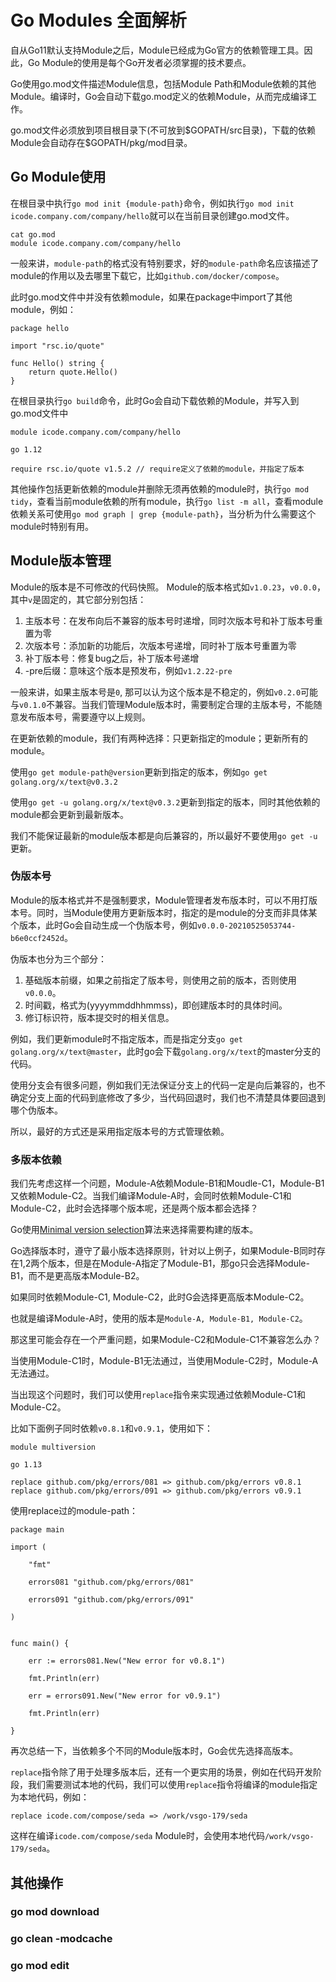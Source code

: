 # Go Modules 全面解析
自从Go11默认支持Module之后，Module已经成为Go官方的依赖管理工具。因此，Go Module的使用是每个Go开发者必须掌握的技术要点。

Go使用go.mod文件描述Module信息，包括Module Path和Module依赖的其他Module。编译时，Go会自动下载go.mod定义的依赖Module，从而完成编译工作。

go.mod文件必须放到项目根目录下(不可放到\$GOPATH/src目录)，下载的依赖Module会自动存在$GOPATH/pkg/mod目录。

## Go Module使用

在根目录中执行`go mod init {module-path}`命令，例如执行`go mod init icode.company.com/company/hello`就可以在当前目录创建go.mod文件。
```
cat go.mod
module icode.company.com/company/hello
```

一般来讲，`module-path`的格式没有特别要求，好的`module-path`命名应该描述了module的作用以及去哪里下载它，比如`github.com/docker/compose`。

此时go.mod文件中并没有依赖module，如果在package中import了其他module，例如：
```
package hello

import "rsc.io/quote"

func Hello() string {
    return quote.Hello()
}
```
在根目录执行`go build`命令，此时Go会自动下载依赖的Module，并写入到go.mod文件中
```
module icode.company.com/company/hello

go 1.12

require rsc.io/quote v1.5.2 // require定义了依赖的module，并指定了版本
```
其他操作包括更新依赖的module并删除无须再依赖的module时，执行`go mod tidy`，查看当前module依赖的所有module，执行`go list -m all`，查看module依赖关系可使用`go mod graph | grep {module-path}`，当分析为什么需要这个module时特别有用。


## Module版本管理
Module的版本是不可修改的代码快照。
Module的版本格式如`v1.0.23`，`v0.0.0`，其中`v`是固定的，其它部分别包括：
1. 主版本号：在发布向后不兼容的版本号时递增，同时次版本号和补丁版本号重置为零
2. 次版本号：添加新的功能后，次版本号递增，同时补丁版本号重置为零
3. 补丁版本号：修复bug之后，补丁版本号递增
4. -pre后缀：意味这个版本是预发布，例如`v1.2.22-pre`

一般来讲，如果主版本号是`0`, 那可以认为这个版本是不稳定的，例如`v0.2.0`可能与`v0.1.0`不兼容。当我们管理Module版本时，需要制定合理的主版本号，不能随意发布版本号，需要遵守以上规则。

在更新依赖的module，我们有两种选择：只更新指定的module；更新所有的module。

使用`go get module-path@version`更新到指定的版本，例如`go get golang.org/x/text@v0.3.2`

使用`go get -u golang.org/x/text@v0.3.2`更新到指定的版本，同时其他依赖的module都会更新到最新版本。

我们不能保证最新的module版本都是向后兼容的，所以最好不要使用`go get -u`更新。


### 伪版本号
Module的版本格式并不是强制要求，Module管理者发布版本时，可以不用打版本号。同时，当Module使用方更新版本时，指定的是module的分支而非具体某个版本，此时Go会自动生成一个伪版本号，例如`v0.0.0-20210525053744-b6e0ccf2452d`。

伪版本也分为三个部分：
1. 基础版本前缀，如果之前指定了版本号，则使用之前的版本，否则使用`v0.0.0`。
2. 时间戳，格式为(yyyymmddhhmmss)，即创建版本时的具体时间。
3. 修订标识符，版本提交时的相关信息。

例如，我们更新module时不指定版本，而是指定分支`go get golang.org/x/text@master`，此时go会下载`golang.org/x/text`的master分支的代码。

使用分支会有很多问题，例如我们无法保证分支上的代码一定是向后兼容的，也不确定分支上面的代码到底修改了多少，当代码回退时，我们也不清楚具体要回退到哪个伪版本。

所以，最好的方式还是采用指定版本号的方式管理依赖。

### 多版本依赖
我们先考虑这样一个问题，Module-A依赖Module-B1和Moudle-C1，Module-B1又依赖Module-C2。当我们编译Module-A时，会同时依赖Module-C1和Module-C2，此时会选择哪个版本呢，还是两个版本都会选择？

Go使用[Minimal version selection](https://research.swtch.com/vgo-mvs)算法来选择需要构建的版本。

Go选择版本时，遵守了最小版本选择原则，针对以上例子，如果Module-B同时存在1,2两个版本，但是在Module-A指定了Module-B1，那go只会选择Module-B1，而不是更高版本Module-B2。

如果同时依赖Module-C1, Module-C2，此时G会选择更高版本Module-C2。

也就是编译Module-A时，使用的版本是`Module-A, Module-B1, Module-C2`。

那这里可能会存在一个严重问题，如果Module-C2和Module-C1不兼容怎么办？

当使用Module-C1时，Module-B1无法通过，当使用Module-C2时，Module-A无法通过。

当出现这个问题时，我们可以使用`replace`指令来实现通过依赖Module-C1和Module-C2。

比如下面例子同时依赖`v0.8.1`和`v0.9.1`，使用如下：
```
module multiversion

go 1.13

replace github.com/pkg/errors/081 => github.com/pkg/errors v0.8.1
replace github.com/pkg/errors/091 => github.com/pkg/errors v0.9.1
```
使用replace过的module-path：
```
package main

import (

    "fmt"

    errors081 "github.com/pkg/errors/081"

    errors091 "github.com/pkg/errors/091"

)


func main() {

    err := errors081.New("New error for v0.8.1")

    fmt.Println(err)

    err = errors091.New("New error for v0.9.1")

    fmt.Println(err)

}
```

再次总结一下，当依赖多个不同的Module版本时，Go会优先选择高版本。

`replace`指令除了用于处理多版本后，还有一个更实用的场景，例如在代码开发阶段，我们需要测试本地的代码，我们可以使用`replace`指令将编译的module指定为本地代码，例如：
```
replace icode.com/compose/seda => /work/vsgo-179/seda
```
这样在编译`icode.com/compose/seda` Module时，会使用本地代码`/work/vsgo-179/seda`。

## 其他操作

### go mod download

### go clean -modcache

### go mod edit
